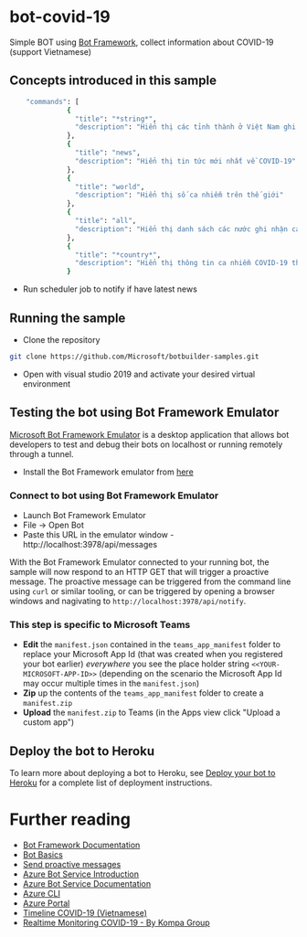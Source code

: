 ﻿# bot-covid-19

Simple BOT using [Bot Framework](https://dev.botframework.com), collect information about COVID-19 (support Vietnamese) 

## Concepts introduced in this sample

```bash
    "commands": [
              {
                "title": "*string*",
                "description": "Hiển thị các tỉnh thành ở Việt Nam ghi nhận ca nhiễm COVID 19"
              },
              {
                "title": "news",
                "description": "Hiển thị tin tức mới nhất về COVID-19"
              },
              {
                "title": "world",
                "description": "Hiển thị số ca nhiễm trên thế giới"
              },
              {
                "title": "all",
                "description": "Hiển thị danh sách các nước ghi nhận ca nhiễm COVID-19"
              },
              {
                "title": "*country*",
                "description": "Hiển thị thông tin ca nhiễm COVID-19 theo tên nước (Eng)"
              }
```

- Run scheduler job to notify if have latest news

## Running the sample
- Clone the repository
```bash
git clone https://github.com/Microsoft/botbuilder-samples.git
```
- Open with visual studio 2019 and activate your desired virtual environment

## Testing the bot using Bot Framework Emulator
[Microsoft Bot Framework Emulator](https://github.com/microsoft/botframework-emulator) is a desktop application that allows bot developers to test and debug their bots on localhost or running remotely through a tunnel.

- Install the Bot Framework emulator from [here](https://github.com/Microsoft/BotFramework-Emulator/releases)

### Connect to bot using Bot Framework Emulator
- Launch Bot Framework Emulator
- File -> Open Bot
- Paste this URL in the emulator window - http://localhost:3978/api/messages

With the Bot Framework Emulator connected to your running bot, the sample will now respond to an HTTP GET that will trigger a proactive message.  The proactive message can be triggered from the command line using `curl` or similar tooling, or can be triggered by opening a browser windows and nagivating to `http://localhost:3978/api/notify`.

### This step is specific to Microsoft Teams

- **Edit** the `manifest.json` contained in the `teams_app_manifest` folder to replace your Microsoft App Id (that was created when you registered your bot earlier) *everywhere* you see the place holder string `<<YOUR-MICROSOFT-APP-ID>>` (depending on the scenario the Microsoft App Id may occur multiple times in the `manifest.json`)
- **Zip** up the contents of the `teams_app_manifest` folder to create a `manifest.zip`
- **Upload** the `manifest.zip` to Teams (in the Apps view click "Upload a custom app")

## Deploy the bot to Heroku

To learn more about deploying a bot to Heroku, see [Deploy your bot to Heroku](https://devcenter.heroku.com/categories/deployment) for a complete list of deployment instructions.

# Further reading

- [Bot Framework Documentation](https://docs.botframework.com)
- [Bot Basics](https://docs.microsoft.com/azure/bot-service/bot-builder-basics?view=azure-bot-service-4.0)
- [Send proactive messages](https://docs.microsoft.com/en-us/azure/bot-service/bot-builder-howto-proactive-message?view=azure-bot-service-4.0&tabs=js)
- [Azure Bot Service Introduction](https://docs.microsoft.com/azure/bot-service/bot-service-overview-introduction?view=azure-bot-service-4.0)
- [Azure Bot Service Documentation](https://docs.microsoft.com/azure/bot-service/?view=azure-bot-service-4.0)
- [Azure CLI](https://docs.microsoft.com/cli/azure/?view=azure-cli-latest)
- [Azure Portal](https://portal.azure.com)
- [Timeline COVID-19 (Vietnamese)](https://ncov.moh.gov.vn/dong-thoi-gian)
- [Realtime Monitoring COVID-19 - By Kompa Group](https://corona.kompa.ai/)